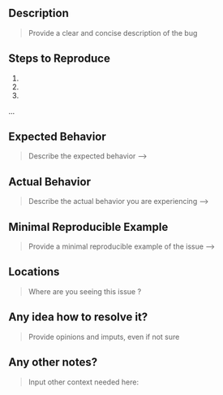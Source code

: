 
## Description

> Provide a clear and concise description of the bug

## Steps to Reproduce

1. <!-- Step 1 -->
2. <!-- Step 2 -->
3. <!-- Step 3 -->
...

## Expected Behavior

> Describe the expected behavior -->

## Actual Behavior

> Describe the actual behavior you are experiencing -->

## Minimal Reproducible Example

> Provide a minimal reproducible example of the issue -->

## Locations
> Where are you seeing this issue ?

## Any idea how to resolve it?
>  Provide opinions and imputs, even if not sure

## Any other notes?
> Input other context needed here: 

